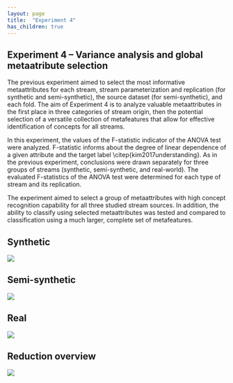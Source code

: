 ```yaml
---
layout: page
title:  "Experiment 4"
has_children: true
---
```


## Experiment 4 – Variance analysis and global metaatribute selection

The previous experiment aimed to select the most informative metaattributes for each stream, stream parameterization and replication (for synthetic and semi-synthetic), the source dataset (for semi-synthetic), and each fold. The aim of Experiment 4 is to analyze valuable metaattributes in the first place in three categories of stream origin, then the potential selection of a versatile collection of metafeatures that allow for effective identification of concepts for all streams.

In this experiment, the values of the F-statistic indicator of the ANOVA test were analyzed. F-statistic informs about the degree of linear dependence of a given attribute and the target label \citep{kim2017understanding}. As in the previous experiment, conclusions were drawn separately for three groups of streams (synthetic, semi-synthetic, and real-world). The evaluated F-statistics of the ANOVA test were determined for each type of stream and its replication.

The experiment aimed to select a group of metaattributes with high concept recognition capability for all three studied stream sources. In addition, the ability to classify using selected metaattributes was tested and compared to classification using a much larger, complete set of metafeatures.

## Synthetic
![](/meta-concept-descriptor/fig_clf/anova_syn.png)


## Semi-synthetic
![](/meta-concept-descriptor/fig_clf/anova_semi.png)


## Real
![](/meta-concept-descriptor/fig_clf/anova_real.png)


## Reduction overview
![](/meta-concept-descriptor/olaboga.png)